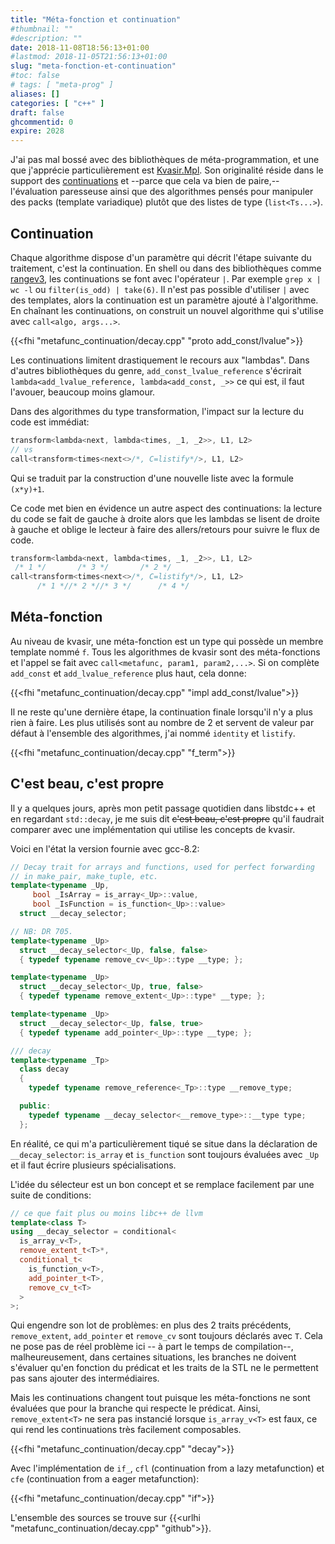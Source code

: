 ```yaml
---
title: "Méta-fonction et continuation"
#thumbnail: ""
#description: ""
date: 2018-11-08T18:56:13+01:00
#lastmod: 2018-11-05T21:56:13+01:00
slug: "meta-fonction-et-continuation"
#toc: false
# tags: [ "meta-prog" ]
aliases: []
categories: [ "c++" ]
draft: false
ghcommentid: 0
expire: 2028
---
```


J'ai pas mal bossé avec des bibliothèques de méta-programmation, et une que j'apprécie particulièrement est [Kvasir.Mpl](https://github.com/kvasir-io/mpl). Son originalité réside dans le support des [continuations](https://fr.wikipedia.org/wiki/Continuation) et --parce que cela va bien de paire,-- l'évaluation paresseuse ainsi que des algorithmes pensés pour manipuler des packs (template variadique) plutôt que des listes de type (`list<Ts...>`).

## Continuation

Chaque algorithme dispose d'un paramètre qui décrit l'étape suivante du traitement, c'est la continuation. En shell ou dans des bibliothèques comme [rangev3](https://github.com/ericniebler/range-v3), les continuations se font avec l'opérateur `|`. Par exemple `grep x | wc -l` ou `filter(is_odd) | take(6)`. Il n'est pas possible d'utiliser `|` avec des templates, alors la continuation est un paramètre ajouté à l'algorithme. En chaînant les continuations, on construit un nouvel algorithme qui s'utilise avec `call<algo, args...>`.

{{<fhi "metafunc_continuation/decay.cpp" "proto add_const/lvalue">}}

Les continuations limitent drastiquement le recours aux "lambdas". Dans d'autres bibliothèques du genre, `add_const_lvalue_reference` s'écrirait `lambda<add_lvalue_reference, lambda<add_const, _>>` ce qui est, il faut l'avouer, beaucoup moins glamour.

Dans des algorithmes du type transformation, l'impact sur la lecture du code est immédiat:

```cpp
transform<lambda<next, lambda<times, _1, _2>>, L1, L2>
// vs
call<transform<times<next<>/*, C=listify*/>, L1, L2>
```

Qui se traduit par la construction d'une nouvelle liste avec la formule `(x*y)+1`.

Ce code met bien en évidence un autre aspect des continuations: la lecture du code se fait de gauche à droite alors que les lambdas se lisent de droite à gauche et oblige le lecteur à faire des allers/retours pour suivre le flux de code.

```cpp
transform<lambda<next, lambda<times, _1, _2>>, L1, L2>
 /* 1 */       /* 3 */       /* 2 */
call<transform<times<next<>/*, C=listify*/>, L1, L2>
      /* 1 *//* 2 *//* 3 */      /* 4 */
```

## Méta-fonction

Au niveau de kvasir, une méta-fonction est un type qui possède un membre template nommé `f`. Tous les algorithmes de kvasir sont des méta-fonctions et l'appel se fait avec `call<metafunc, param1, param2,...>`. Si on complète `add_const` et `add_lvalue_reference` plus haut, cela donne:

{{<fhi "metafunc_continuation/decay.cpp" "impl add_const/lvalue">}}

Il ne reste qu'une dernière étape, la continuation finale lorsqu'il n'y a plus rien à faire. Les plus utilisés sont au nombre de 2 et servent de valeur par défaut à l'ensemble des algorithmes, j'ai nommé `identity` et `listify`.

{{<fhi "metafunc_continuation/decay.cpp" "f_term">}}

## C'est beau, c'est propre

Il y a quelques jours, après mon petit passage quotidien dans libstdc++ et en regardant `std::decay`, je me suis dit ~~c'est beau, c'est propre~~ qu'il faudrait comparer avec une implémentation qui utilise les concepts de kvasir.

Voici en l'état la version fournie avec gcc-8.2:

```cpp
// Decay trait for arrays and functions, used for perfect forwarding
// in make_pair, make_tuple, etc.
template<typename _Up,
     bool _IsArray = is_array<_Up>::value,
     bool _IsFunction = is_function<_Up>::value>
  struct __decay_selector;

// NB: DR 705.
template<typename _Up>
  struct __decay_selector<_Up, false, false>
  { typedef typename remove_cv<_Up>::type __type; };

template<typename _Up>
  struct __decay_selector<_Up, true, false>
  { typedef typename remove_extent<_Up>::type* __type; };

template<typename _Up>
  struct __decay_selector<_Up, false, true>
  { typedef typename add_pointer<_Up>::type __type; };

/// decay
template<typename _Tp>
  class decay
  {
    typedef typename remove_reference<_Tp>::type __remove_type;

  public:
    typedef typename __decay_selector<__remove_type>::__type type;
  };
```

En réalité, ce qui m'a particulièrement tiqué se situe dans la déclaration de `__decay_selector`: `is_array` et `is_function` sont toujours évaluées avec `_Up` et il faut écrire plusieurs spécialisations.

L'idée du sélecteur est un bon concept et se remplace facilement par une suite de conditions:

```cpp
// ce que fait plus ou moins libc++ de llvm
template<class T>
using __decay_selector = conditional<
  is_array_v<T>,
  remove_extent_t<T>*,
  conditional_t<
    is_function_v<T>,
    add_pointer_t<T>,
    remove_cv_t<T>
  >
>;
```

Qui engendre son lot de problèmes: en plus des 2 traits précédents, `remove_extent`, `add_pointer` et `remove_cv` sont toujours déclarés avec `T`. Cela ne pose pas de réel problème ici -- à part le temps de compilation--, malheureusement, dans certaines situations, les branches ne doivent s'évaluer qu'en fonction du prédicat et les traits de la STL ne le permettent pas sans ajouter des intermédiaires.

Mais les continuations changent tout puisque les méta-fonctions ne sont évaluées que pour la branche qui respecte le prédicat. Ainsi, `remove_extent<T>` ne sera pas instancié lorsque `is_array_v<T>` est faux, ce qui rend les continuations très facilement composables.

{{<fhi "metafunc_continuation/decay.cpp" "decay">}}

Avec l'implémentation de `if_`, `cfl` (continuation from a lazy metafunction) et `cfe` (continuation from a eager metafunction):

{{<fhi "metafunc_continuation/decay.cpp" "if">}}

L'ensemble des sources se trouve sur {{<urlhi "metafunc_continuation/decay.cpp" "github">}}.

